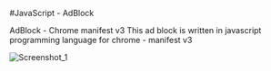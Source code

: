 #JavaScript - AdBlock

AdBlock - Chrome manifest v3
This ad block is written in javascript programming language for chrome - manifest v3

![Screenshot_1](https://user-images.githubusercontent.com/110713770/192225015-c0beece2-5e85-4ee1-aa54-3784a080f064.png)
